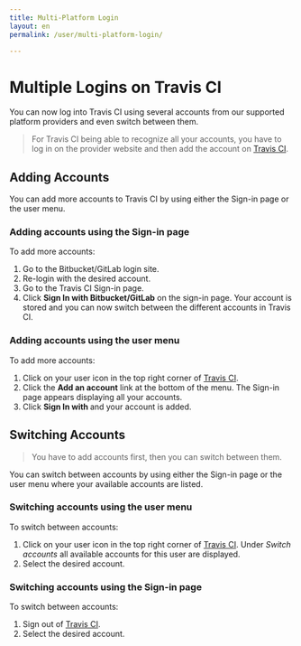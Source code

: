 ```yaml
---
title: Multi-Platform Login
layout: en
permalink: /user/multi-platform-login/

---
```

# Multiple Logins on Travis CI

You can now log into Travis CI using several accounts from our supported platform providers and even switch between them.

> For Travis CI being able to recognize all your accounts, you have to log in on the provider website and then add the account on [Travis CI](travis-ci.com/signin).

## Adding Accounts

You can add more accounts to Travis CI by using either the Sign-in page or the user menu.

### Adding accounts using the Sign-in page

To add more accounts:

1. Go to the Bitbucket/GitLab login site.
2. Re-login with the desired account.
3. Go to the Travis CI Sign-in page.
4. Click **Sign In with Bitbucket/GitLab** on the sign-in page. Your account is stored and you can now switch between the different accounts in Travis CI.

### Adding accounts using the user menu

To add more accounts:

1. Click on your user icon in the top right corner of [Travis CI](travis-ci.com).
2. Click the **Add an account** link at the bottom of the menu. The Sign-in page appears displaying all your accounts.
3. Click **Sign In with <platform-provider>** and your account is added.

## Switching Accounts

> You have to add accounts first, then you can switch between them.

You can switch between accounts by using either the Sign-in page or the user menu where your available accounts are listed.

### Switching accounts using the user menu

To switch between accounts:

1. Click on your user icon in the top right corner of [Travis CI](travis-ci.com). Under *Switch accounts* all available accounts for this user are displayed.
2. Select the desired account.

### Switching accounts using the Sign-in page

To switch between accounts:
1. Sign out of [Travis CI](travis-ci.com).
2. Select the desired account.
